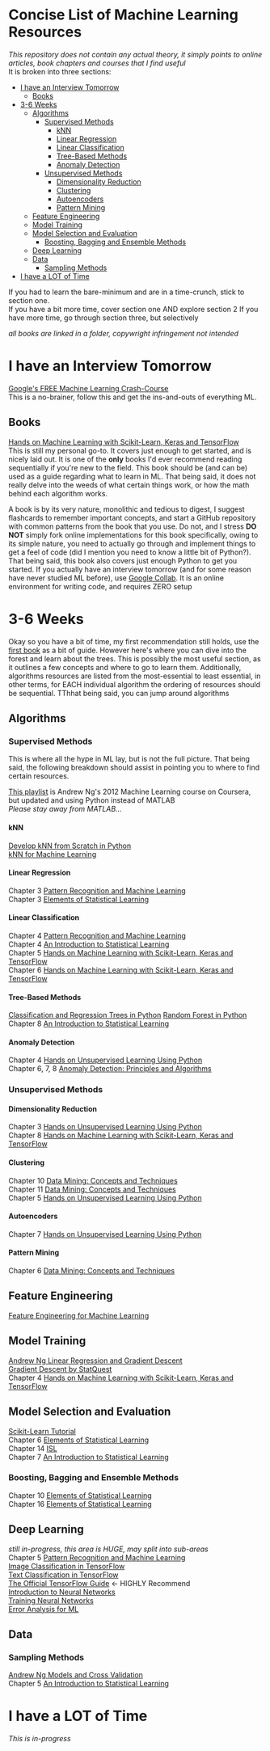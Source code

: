 # Concise List of Machine Learning Resources <!-- omit in toc -->
*This repository does not contain any actual theory, it simply points to online articles, book chapters and courses that I find useful*  
It is broken into three sections:
- [I have an Interview Tomorrow](#i-have-an-interview-tomorrow)
  - [Books](#books)
- [3-6 Weeks](#3-6-weeks)
  - [Algorithms](#algorithms)
    - [Supervised Methods](#supervised-methods)
      - [kNN](#knn)
      - [Linear Regression](#linear-regression)
      - [Linear Classification](#linear-classification)
      - [Tree-Based Methods](#tree-based-methods)
      - [Anomaly Detection](#anomaly-detection)
    - [Unsupervised Methods](#unsupervised-methods)
      - [Dimensionality Reduction](#dimensionality-reduction)
      - [Clustering](#clustering)
      - [Autoencoders](#autoencoders)
      - [Pattern Mining](#pattern-mining)
  - [Feature Engineering](#feature-engineering)
  - [Model Training](#model-training)
  - [Model Selection and Evaluation](#model-selection-and-evaluation)
    - [Boosting, Bagging and Ensemble Methods](#boosting-bagging-and-ensemble-methods)
  - [Deep Learning](#deep-learning)
  - [Data](#data)
    - [Sampling Methods](#sampling-methods)
- [I have a LOT of Time](#i-have-a-lot-of-time)

If you had to learn the bare-minimum and are in a time-crunch, stick to section one.  
If you have a bit more time, cover section one AND explore section 2 
If you have more time, go through section three, but selectively  

*all books are linked in a folder, copywright infringement not intended*

# I have an Interview Tomorrow  
[Google's FREE Machine Learning Crash-Course](https://developers.google.com/machine-learning/crash-course)  
This is a no-brainer, follow this and get the ins-and-outs of everything ML.   
## Books
[Hands on Machine Learning with Scikit-Learn, Keras and TensorFlow](books/Hands-On-ML.pdf)   
This is still my personal go-to. It covers just enough to get started, and is nicely laid out. It is one of the **only** books I'd ever recommend reading sequentially if you're new to the field. This book should be (and can be) used as a guide regarding what to learn in ML. That being said, it does not really delve into the weeds of what certain things work, or how the math behind each algorithm works. 

A book is by its very nature, monolithic and tedious to digest, I suggest flashcards to remember important concepts, and start a GitHub repository with common patterns from the book that you use. Do not, and I stress **DO NOT** simply fork online implementations for this book specifically, owing to its simple nature, you need to actually go through and implement things to get a feel of code (did I mention you need to know a little bit of Python?). That being said, this book also covers just enough Python to get you started. If you actually have an interview tomorrow (and for some reason have never studied ML before), use [Google Collab](https://colab.research.google.com/). It is an online environment for writing code, and requires ZERO setup

# 3-6 Weeks 
Okay so you have a bit of time, my first recommendation still holds, use the [first book](books/Hands-On-ML.pdf) as a bit of guide. However here's where you can dive into the forest and learn about the trees. This is possibly the most useful section, as it outlines a few concepts and where to go to learn them. Additionally, algorithms resources are listed from the most-essential to least essential, in other terms, for EACH individual algorithm the ordering of resources should be sequential. TThhat being said, you can jump around algorithms 
## Algorithms  
### Supervised Methods
This is where all the hype in ML lay, but is not the full picture. That being said, the following breakdown should assist in pointing you to where to find certain resources.  

[This playlist](https://www.youtube.com/playlist?list=PLoROMvodv4rMiGQp3WXShtMGgzqpfVfbU) is Andrew Ng's 2012 Machine Learning course on Coursera, but updated and using Python instead of MATLAB  
*Please stay away from MATLAB...*

#### kNN  
[Develop kNN from Scratch in Python](https://machinelearningmastery.com/tutorial-to-implement-k-nearest-neighbors-in-python-from-scratch/)  
[kNN for Machine Learning](https://machinelearningmastery.com/k-nearest-neighbors-for-machine-learning/)  

#### Linear Regression  
Chapter 3  [Pattern Recognition and Machine Learning](books/Pattern-Recognition-And-Machine-Learning-Bishop.pdf)  
Chapter 3  [Elements of Statistical Learning](books/ESL.pdf)

#### Linear Classification  
Chapter 4 [Pattern Recognition and Machine Learning](books/Pattern-Recognition-And-Machine-Learning-Bishop.pdf)    
Chapter 4 [An Introduction to Statistical Learning](books/AnIntroduction-to-Statistical-Learning-with-Applications-in-R.pdf)   
Chapter 5 [Hands on Machine Learning with Scikit-Learn, Keras and TensorFlow](books/Hands-On-ML.pdf)   
Chapter 6 [Hands on Machine Learning with Scikit-Learn, Keras and TensorFlow](books/Hands-On-ML.pdf)   

#### Tree-Based Methods  
[Classification and Regression Trees in Python](https://machinelearningmastery.com/classification-and-regression-trees-for-machine-learning/)
[Random Forest in Python](https://machinelearningmastery.com/random-forest-ensemble-in-python/)  
Chapter 8 [An Introduction to Statistical Learning](books/AnIntroduction-to-Statistical-Learning-with-Applications-in-R.pdf)

#### Anomaly Detection  
Chapter 4 [Hands on Unsupervised Learning Using Python](books/Hands-On-Unsupervised-Learning-Using-Python.pdf)  
Chapter 6, 7, 8 [Anomaly Detection: Principles and Algorithms](books/Anomaly-Detection-Principles-and-Algorithms.pdf)  


### Unsupervised Methods
#### Dimensionality Reduction  
Chapter 3 [Hands on Unsupervised Learning Using Python](books/Hands-On-Unsupervised-Learning-Using-Python.pdf)  
Chapter 8 [Hands on Machine Learning with Scikit-Learn, Keras and TensorFlow](books/Hands-On-ML.pdf)  

#### Clustering  
Chapter 10 [Data Mining: Concepts and Techniques](books/Data-Mining-Concepts-and-Techniques.pdf)  
Chapter 11 [Data Mining: Concepts and Techniques](books/Data-Mining-Concepts-and-Techniques.pdf)  
Chapter 5 [Hands on Unsupervised Learning Using Python](books/Hands-On-Unsupervised-Learning-Using-Python.pdf)

#### Autoencoders 
Chapter 7 [Hands on Unsupervised Learning Using Python](books/Hands-On-Unsupervised-Learning-Using-Python.pdf)

#### Pattern Mining  
Chapter 6 [Data Mining: Concepts and Techniques](books/Data-Mining-Concepts-and-Techniques.pdf)  


## Feature Engineering  
[Feature Engineering for Machine Learning](books/Feature-Engineering-for-Machine-Learning.pdf)

## Model Training   
[Andrew Ng Linear Regression and Gradient Descent](https://www.youtube.com/watch?v=4b4MUYve_U8&list=PLoROMvodv4rMiGQp3WXShtMGgzqpfVfbU&index=2)   
[Gradient Descent by StatQuest](https://www.youtube.com/watch?v=sDv4f4s2SB8)  
Chapter 4 [Hands on Machine Learning with Scikit-Learn, Keras and TensorFlow](books/Hands-On-ML.pdf)  

## Model Selection and Evaluation  
[Scikit-Learn Tutorial](https://scikit-learn.org/stable/model_selection.html)  
Chapter 6 [Elements of Statistical Learning](books/ESL.pdf)  
Chapter 14 [ISL](books/Introduction-to-Statistical-Machine-Learning.pdf)  
Chapter 7 [An Introduction to Statistical Learning](books/AnIntroduction-to-Statistical-Learning-with-Applications-in-R.pdf)  

### Boosting, Bagging and Ensemble Methods  
Chapter 10 [Elements of Statistical Learning](books/ESL.pdf)  
Chapter 16 [Elements of Statistical Learning](books/ESL.pdf)  

## Deep Learning 
*still in-progress, this area is HUGE, may split into sub-areas*  
Chapter 5 [Pattern Recognition and Machine Learning](books/Pattern-Recognition-And-Machine-Learning-Bishop.pdf)  
[Image Classification in TensorFlow](https://www.tensorflow.org/tutorials/keras/classification)  
[Text Classification in TensorFlow](https://www.tensorflow.org/tutorials/keras/text_classification)  
[The Official TensorFlow Guide](https://www.tensorflow.org/guide)  <- HIGHLY Recommend  
[Introduction to Neural Networks](https://www.youtube.com/watch?v=MfIjxPh6Pys&list=PLoROMvodv4rMiGQp3WXShtMGgzqpfVfbU&index=11)   
[Training Neural Networks](https://www.youtube.com/watch?v=zUazLXZZA2U&list=PLoROMvodv4rMiGQp3WXShtMGgzqpfVfbU&index=12)  
[Error Analysis for ML](https://www.youtube.com/watch?v=ORrStCArmP4&list=PLoROMvodv4rMiGQp3WXShtMGgzqpfVfbU&index=13)  


## Data  
### Sampling Methods  
[Andrew Ng Models and Cross Validation](https://www.youtube.com/watch?v=rjbkWSTjHzM&list=PLoROMvodv4rMiGQp3WXShtMGgzqpfVfbU&index=8)   
Chapter 5 [An Introduction to Statistical Learning](books/AnIntroduction-to-Statistical-Learning-with-Applications-in-R.pdf)  

# I have a LOT of Time
*This is in-progress*